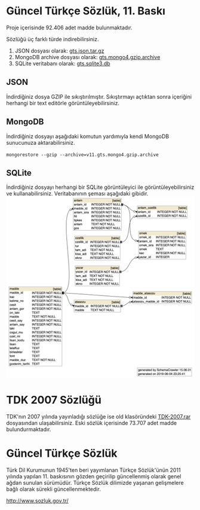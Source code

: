 # Güncel Türkçe Sözlük, 11. Baskı
Proje içerisinde 92.406 adet madde bulunmaktadır.

Sözlüğü üç farklı türde indirebilirsiniz.
1. JSON dosyası olarak: [gts.json.tar.gz](v11.gts.json.tar.gz)
2. MongoDB archive dosyası olarak: [gts.mongo4.gzip.archive](v11.gts.mongo4.gzip.archive)
3. SQLite veritabanı olarak: [gts.sqlite3.db](v11.gts.sqlite3.db)

## JSON
İndirdiğiniz dosya GZIP ile sıkıştırılmıştır. Sıkıştırmayı açtıktan sonra içeriğini herhangi bir text editörle görüntüleyebilirsiniz.

## MongoDB
İndirdiğiniz dosyayı aşağıdaki komutun yardımıyla kendi MongoDB sunucunuza aktarabilirsiniz.

`mongorestore --gzip --archive=v11.gts.mongo4.gzip.archive`

## SQLite
İndirdiğiniz dosyayı herhangi bir SQLite görüntüleyici ile görüntüleyebilirsiniz ve kullanabilirsiniz. Veritabanının şeması aşağıdaki gibidir.
![alt text](../../static/v11.schema.png "SQLite Schema")

# TDK 2007 Sözlüğü
TDK'nın 2007 yılında yayınladığı sözlüğe ise old klasöründeki [TDK-2007.rar](../../old/TDK-2007.rar) dosyasından ulaşabilirsiniz. Eski sözlük içerisinde 73.707 adet madde bulundurmaktadır.

# Güncel Türkçe Sözlük
Türk Dil Kurumunun 1945'ten beri yayımlanan Türkçe Sözlük'ünün 2011 yılında yapılan 11. baskısının gözden geçirilip güncellenmiş olarak genel ağdan sunulan sürümüdür. Türkçe Sözlük dilimizde yaşanan gelişmelere bağlı olarak sürekli güncellenmektedir.

http://www.sozluk.gov.tr/
